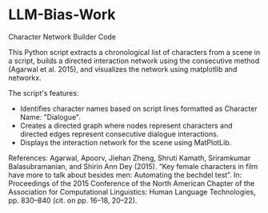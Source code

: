 # LLM-Bias-Work
Character Network Builder Code

This Python script extracts a chronological list of characters from a scene in a script, builds a directed interaction network using the consecutive method (Agarwal et al. 2015), and visualizes the network using matplotlib and networkx.

The script's features: 
* Identifies character names based on script lines formatted as Character Name: "Dialogue".
* Creates a directed graph where nodes represent characters and directed edges represent consecutive dialogue interactions.
* Displays the interaction network for the scene using MatPlotLib.


References: 
Agarwal, Apoorv, Jiehan Zheng, Shruti Kamath, Sriramkumar Balasubramanian, and Shirin Ann Dey (2015). “Key female characters in film have more to talk about besides men: Automating the bechdel test”. In: Proceedings of the 2015 Conference of the North American Chapter of the Association for Computational Linguistics: Human Language Technologies, pp. 830–840 (cit. on pp. 16–18, 20–22).
